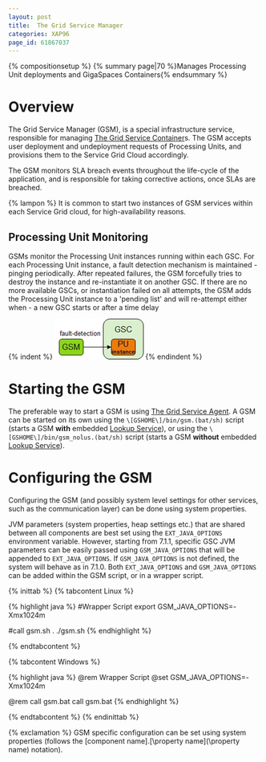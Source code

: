 ```yaml
---
layout: post
title:  The Grid Service Manager
categories: XAP96
page_id: 61867037
---
```


{% compositionsetup %}
{% summary page|70 %}Manages Processing Unit deployments and GigaSpaces Containers{% endsummary %}

# Overview

The Grid Service Manager (GSM), is a special infrastructure service, responsible for managing [The Grid Service Container](/xap96/2013/03/18/the-grid-service-container.html)s. The GSM accepts user deployment and undeployment requests of Processing Units, and provisions them to the Service Grid Cloud accordingly.

The GSM monitors SLA breach events throughout the life-cycle of the application, and is responsible for taking corrective actions, once SLAs are breached.

{% lampon %} It is common to start two instances of GSM services within each Service Grid cloud, for high-availability reasons.

## Processing Unit Monitoring

GSMs monitor the Processing Unit instances running within each GSC. For each Processing Unit instance, a fault detection mechanism is maintained - pinging periodically.
After repeated failures, the GSM forcefully tries to destroy the instance and re-instantiate it on another GSC. If there are no more available GSCs, or instantiation failed on all attempts, the GSM adds the Processing Unit instance to a 'pending list' and will re-attempt either when - a new GSC starts or after a time delay

{% indent %}
![gsm1.jpg](/attachment_files/gsm1.jpg)
{% endindent %}

# Starting the GSM

The preferable way to start a GSM is using [The Grid Service Agent](/xap96/2012/06/05/the-grid-service-agent.html). A GSM can be started on its own using the `\[GSHOME\]/bin/gsm.(bat/sh)` script (starts a GSM **with** embedded [Lookup Service](/xap96/2011/09/07/the-lookup-service.html)), or using the `\[GSHOME\]/bin/gsm_nolus.(bat/sh)` script (starts a GSM **without** embedded [Lookup Service](/xap96/2011/09/07/the-lookup-service.html)).

# Configuring the GSM

Configuring the GSM (and possibly system level settings for other services, such as the communication layer) can be done using system properties.

JVM parameters (system properties, heap settings etc.) that are shared between all components are best set using the `EXT_JAVA_OPTIONS` environment variable. However, starting from 7.1.1, specific GSC JVM parameters can be easily passed using `GSM_JAVA_OPTIONS` that will be appended to `EXT_JAVA_OPTIONS`. If `GSM_JAVA_OPTIONS` is not defined, the system will behave as in 7.1.0. Both `EXT_JAVA_OPTIONS` and `GSM_JAVA_OPTIONS` can be added within the GSM script, or in a wrapper script.

{% inittab %}
{% tabcontent Linux %}

{% highlight java %}
#Wrapper Script
export GSM_JAVA_OPTIONS=-Xmx1024m

#call gsm.sh
. ./gsm.sh
{% endhighlight %}

{% endtabcontent %}

{% tabcontent Windows %}

{% highlight java %}
@rem Wrapper Script
@set GSM_JAVA_OPTIONS=-Xmx1024m

@rem call gsm.bat
call gsm.bat
{% endhighlight %}

{% endtabcontent %}
{% endinittab %}

{% exclamation %} GSM specific configuration can be set using system properties (follows the \[component name\].[\property name\](\property name\) notation). 
